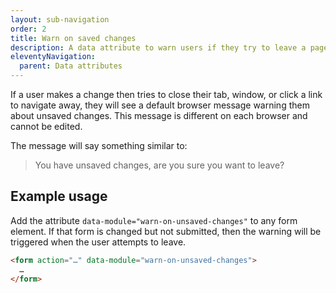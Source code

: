 ```yaml
---
layout: sub-navigation
order: 2
title: Warn on saved changes
description: A data attribute to warn users if they try to leave a page without saving changes to a form.
eleventyNavigation:
  parent: Data attributes
---
```


If a user makes a change then tries to close their tab, window, or click a link to navigate away, they will see a default browser message warning them about unsaved changes. This message is different on each browser and cannot be edited.

The message will say something similar to:

> You have unsaved changes, are you sure you want to leave?

## Example usage

Add the attribute `data-module="warn-on-unsaved-changes"` to any form element. If that form is changed but not submitted, then the warning will be triggered when the user attempts to leave.

```html
<form action="…" data-module="warn-on-unsaved-changes">
  …
</form>
```
